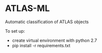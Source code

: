 # ATLAS-ML
Automatic classification of ATLAS objects

To set up:

- create virtual environment with python 2.7
- pip install -r requirements.txt
